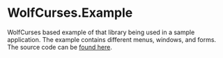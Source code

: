 # WolfCurses.Example

WolfCurses based example of that library being used in a sample application. The example contains different menus, windows, and forms. The source code can be [found here](https://github.com/Maxwolf/WolfCurses.Example "WolfCurses.Example").